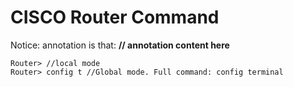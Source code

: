 # CISCO Router Command

Notice: annotation is that: **// annotation content here**

```
Router> //local mode
Router> config t //Global mode. Full command: config terminal

```

